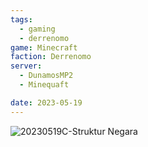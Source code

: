 ```yaml
---
tags:
  - gaming
  - derrenomo
game: Minecraft
faction: Derrenomo
server:
  - DunamosMP2
  - Minequaft

date: 2023-05-19
---
```


![20230519C-Struktur Negara](20230519C-Struktur%20Negara.canvas)
